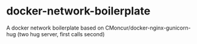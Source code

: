 # docker-network-boilerplate
A docker network boilerplate based on CMoncur/docker-nginx-gunicorn-hug (two hug server, first calls second)
